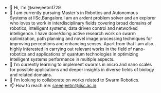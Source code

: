 - 👋 Hi, I’m @sreejeetm1729
- 👀 I am currently pursuing Master's in Robotics and Autonomous Systems at IISc,Bangalore.I am an ardent problem solver and an explorer who loves to work in interdisciplinary fields covering broad domains of robotics, intelligent systems, data driven control and networked intelligence. I have done/doing active research work on swarm optimization, path planning and novel image processing techniques for improving perceptions and enhancing senses. Apart from that I am also highly interested in carrying out relevant works in the field of nano-robotics and applications of quantum technologies in optimizing intelligent systems performance in multiple aspects.
- 🌱 I’m currently learning to implement swarms in micro and nano scales for possible applications and deeper insights in diverse fields of biology and related domains.
- 💞️ I’m looking to collaborate on works related to Swarm Robotics.
- 📫 How to reach me: sreeejeetm@iisc.ac.in

<!---
sreejeetm1729/sreejeetm1729 is a ✨ special ✨ repository because its `README.md` (this file) appears on your GitHub profile.
You can click the Preview link to take a look at your changes.
--->
